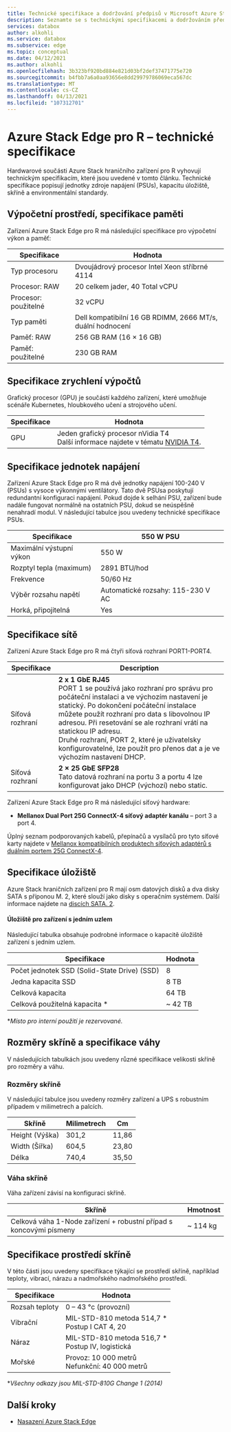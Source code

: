 ```yaml
---
title: Technické specifikace a dodržování předpisů v Microsoft Azure Stack Edge pro R | Microsoft Docs
description: Seznamte se s technickými specifikacemi a dodržováním předpisů pro zařízení Azure Stack Edge pro R.
services: databox
author: alkohli
ms.service: databox
ms.subservice: edge
ms.topic: conceptual
ms.date: 04/12/2021
ms.author: alkohli
ms.openlocfilehash: 3b323bf920bd884e821d03bf2def37471775e720
ms.sourcegitcommit: b4fbb7a6a0aa93656e8dd29979786069eca567dc
ms.translationtype: MT
ms.contentlocale: cs-CZ
ms.lasthandoff: 04/13/2021
ms.locfileid: "107312701"
---
```

# <a name="azure-stack-edge-pro-r-technical-specifications"></a>Azure Stack Edge pro R – technické specifikace

Hardwarové součásti Azure Stack hraničního zařízení pro R vyhovují technickým specifikacím, které jsou uvedené v tomto článku. Technické specifikace popisují jednotky zdroje napájení (PSUs), kapacitu úložiště, skříně a environmentální standardy.


## <a name="compute-memory-specifications"></a>Výpočetní prostředí, specifikace paměti

Zařízení Azure Stack Edge pro R má následující specifikace pro výpočetní výkon a paměť:

| Specifikace  | Hodnota                                             |
|----------------|---------------------------------------------------|
| Typ procesoru       | Dvoujádrový procesor Intel Xeon stříbrné 4114                   |
| Procesor: RAW       | 20 celkem jader, 40 Total vCPU                    |
| Procesor: použitelné    | 32 vCPU                                          |
| Typ paměti    | Dell kompatibilní 16 GB RDIMM, 2666 MT/s, duální hodnocení |
| Paměť: RAW    | 256 GB RAM (16 × 16 GB)                           |
| Paměť: použitelné | 230 GB RAM                                        |

## <a name="compute-acceleration-specifications"></a>Specifikace zrychlení výpočtů

Grafický procesor (GPU) je součástí každého zařízení, které umožňuje scénáře Kubernetes, hloubkového učení a strojového učení.

| Specifikace           | Hodnota                      |
|-------------------------|----------------------------|
| GPU   | Jeden grafický procesor nVidia T4 <br> Další informace najdete v tématu [NVIDIA T4](https://www.nvidia.com/en-us/data-center/tesla-t4/). | 

## <a name="power-supply-unit-specifications"></a>Specifikace jednotek napájení

Zařízení Azure Stack Edge pro R má dvě jednotky napájení 100-240 V (PSUs) s vysoce výkonnými ventilátory. Tato dvě PSUsa poskytují redundantní konfiguraci napájení. Pokud dojde k selhání PSU, zařízení bude nadále fungovat normálně na ostatních PSU, dokud se neúspěšně nenahradí modul. V následující tabulce jsou uvedeny technické specifikace PSUs.

| Specifikace              | 550 W PSU                  |
|----------------------------|----------------------------|
| Maximální výstupní výkon       | 550 W                      |
| Rozptyl tepla (maximum) | 2891 BTU/hod                |
| Frekvence                  | 50/60 Hz                   |
| Výběr rozsahu napětí    | Automatické rozsahy: 115-230 V AC |
| Horká, připojitelná              | Yes                        |

## <a name="network-specifications"></a>Specifikace sítě

Zařízení Azure Stack Edge pro R má čtyři síťová rozhraní PORT1-PORT4.


|Specifikace         |Description                       |
|----------------------|----------------------------------|
|Síťová rozhraní    |**2 x 1 GbE RJ45** <br> PORT 1 se používá jako rozhraní pro správu pro počáteční instalaci a ve výchozím nastavení je statický. Po dokončení počáteční instalace můžete použít rozhraní pro data s libovolnou IP adresou. Při resetování se ale rozhraní vrátí na statickou IP adresu. <br>Druhé rozhraní, PORT 2, které je uživatelsky konfigurovatelné, lze použít pro přenos dat a je ve výchozím nastavení DHCP. |
|Síťová rozhraní    |**2 × 25 GbE SFP28** <br> Tato datová rozhraní na portu 3 a portu 4 lze konfigurovat jako DHCP (výchozí) nebo static. |

Zařízení Azure Stack Edge pro R má následující síťový hardware:

* **Mellanox Dual Port 25G ConnectX-4 síťový adaptér kanálu** – port 3 a port 4. 

<!--Here are the details for the Mellanox card: MCX4421A-ACAN

| Parameter           | Description                 |
|-------------------------|----------------------------|
| Model    | ConnectX®-4 Lx EN network interface card                      |
| Model Description               | 25 GbE dual-port SFP28; PCIe3.0 x8; ROHS R6                    |
| Device Part Number (XR2) | MCX4421A-ACAN  |
| PSID (R640)           | MT_2420110034                         |-->
<!-- confirm w/ Ravi what is this-->

Úplný seznam podporovaných kabelů, přepínačů a vysílačů pro tyto síťové karty najdete v [Mellanox kompatibilních produktech síťových adaptérů s duálním portem 25G ConnectX-4](https://docs.mellanox.com/display/ConnectX4LxFirmwarev14271016/Firmware+Compatible+Products).

## <a name="storage-specifications"></a>Specifikace úložiště

Azure Stack hraničních zařízení pro R mají osm datových disků a dva disky SATA s příponou M. 2, které slouží jako disky s operačním systémem. Další informace najdete na [discích SATA. 2](https://en.wikipedia.org/wiki/M.2).

#### <a name="storage-for-1-node-device"></a>Úložiště pro zařízení s jedním uzlem

Následující tabulka obsahuje podrobné informace o kapacitě úložiště zařízení s jedním uzlem.

|     Specifikace                          |     Hodnota             |
|--------------------------------------------|-----------------------|
|    Počet jednotek SSD (Solid-State Drive) (SSD)     |    8                  |
|    Jedna kapacita SSD                     |    8 TB               |
|    Celková kapacita                          |    64 TB              |
|    Celková použitelná kapacita *                  |    ~ 42 TB            |

**Místo pro interní použití je rezervované.*

<!--#### Storage for 4-node device

The following table has the details for the storage capacity of the 4-node device.

|     Specification                          |     Value             |
|--------------------------------------------|-----------------------|
|    Number of solid-state drives (SSDs)     |    32 (4 X 8 disks for 4 devices)                |
|    Single SSD capacity                     |    8 TB               |
|    Total capacity                          |    256 TB              |
|    Total usable capacity*                  |    ~ 163 TB          |

**After mirroring and parity, and reserving some space for internal use.* -->


## <a name="enclosure-dimensions-and-weight-specifications"></a>Rozměry skříně a specifikace váhy

V následujících tabulkách jsou uvedeny různé specifikace velikosti skříně pro rozměry a váhu.

### <a name="enclosure-dimensions"></a>Rozměry skříně 

V následující tabulce jsou uvedeny rozměry zařízení a UPS s robustním případem v milimetrech a palcích.

|     Skříně     |     Milimetrech     |     Cm     |
|-------------------|---------------------|----------------|
|    Height (Výška)         |    301,2            |    11,86       |
|    Width (Šířka)          |    604,5            |    23,80       |
|    Délka         |    740,4            |    35,50       |

<!--#### For the 4-node system

For the 4-node system, the servers and the heater are shipped in a 5U case and the UPS are shipped in a 4U case.

The following table lists the dimensions of the 5U device case:  

|     Enclosure     |     Millimeters   |     Inches     |
|-------------------|-------------------|----------------|
|    Height         |    387.4          |    15.25       |
|    Width          |    604.5          |    23.80       |
|    Length         |    901.7          |    35.50       |

The following table lists the dimensions of the 4U UPS case: 

|     Enclosure     |     Millimeters   |     Inches    |
|-------------------|-------------------|---------------|
|    Height         |    342.9          |    13.5       |
|    Width          |    604.5          |   23.80       |
|    Length         |    901.7          |   35.50       |
-->

### <a name="enclosure-weight"></a>Váha skříně 

Váha zařízení závisí na konfiguraci skříně.

|     Skříně                                 |     Hmotnost          |
|-----------------------------------------------|---------------------|
|    Celková váha 1-Node zařízení + robustní případ s koncovými písmeny     |    ~ 114 kg          |

<!--#### For the 4-node system

|     Enclosure                                 |     Weight          |
|-----------------------------------------------|---------------------|
|   Approximate weight of fully populated 4 devices + heater in 5U case     |    ~200 lbs.          |
|   Approximate weight of fully populated 4 UPS in 4U case    |    ~145 lbs.          |
-->

## <a name="enclosure-environment-specifications"></a>Specifikace prostředí skříně

V této části jsou uvedeny specifikace týkající se prostředí skříně, například teploty, vibrací, nárazu a nadmořského nadmořského prostředí.


|     Specifikace              |     Hodnota    |
|--------------------------------|-------------------------------------------------------------------|
|     Rozsah teploty          |     0 – 43 °c (provozní)    |
|     Vibrační                  |     MIL-STD-810 metoda 514,7 *<br>Postup I CAT 4, 20                  |
|     Náraz                      |     MIL-STD-810 metoda 516,7 *<br>Postup IV, logistická                 |
|     Mořské                   |     Provoz: 10 000 metrů<br>Nefunkční: 40 000 metrů          |

**Všechny odkazy jsou MIL-STD-810G Change 1 (2014)*

## <a name="next-steps"></a>Další kroky

- [Nasazení Azure Stack Edge](azure-stack-edge-placeholder.md)
